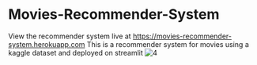 # Movies-Recommender-System
View the recommender system live at https://movies-recommender-system.herokuapp.com
This is a recommender system for movies using a kaggle dataset and deployed on streamlit
![4](https://github.com/Icraku/Movies-Recommender-System/assets/99543501/307045cb-fad5-48a7-9a12-a339f96446f9)
